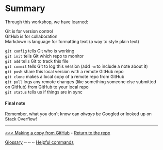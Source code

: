 # Summary

Through this workshop, we have learned:

Git is for version control  
GitHub is for collaboration  
Markdown is language for formatting text (a way to style plain text)  

`git config` tells Git who is working  
`git init` tells Git which repo to monitor  
`git add` tells Git to track this file  
`git commit` tells Git to log this version (add `-m` to include a note about it)  
`git push` share this local version with a remote GitHub repo  
`git clone` makes a local copy of a remote repo from GitHub  
`git pull` logs any remote changes (like something someone else submitted on GitHub) from GitHub to your local repo  
`git status` tells us if things are in sync  

#### Final note
Remember, what you don't know can _always_ be Googled or looked up on Stack Overflow! 


---

[<<< Making a copy from GitHub](gitpullreq.md) - [Return to the repo](https://github.com/jojokarlin/Git_DRI_Jan_2017)  

[Glossary](glossary.md) ~ ~ ~ [Helpful commands](helpfulcommands.md)
